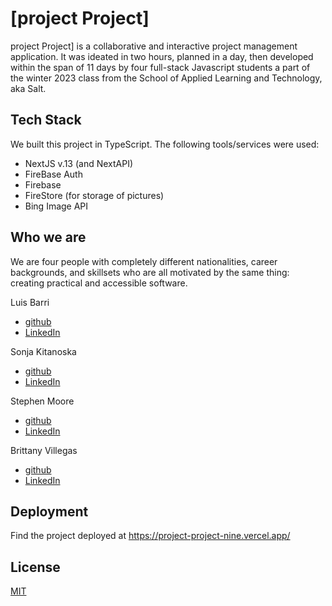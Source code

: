 # [project Project]

project Project] is a collaborative and interactive project management application. It was ideated in two hours, planned in a day, then developed within the span of 11 days by four full-stack Javascript students a part of the winter 2023 class from the School of Applied Learning and Technology, aka Salt.

## Tech Stack
We built this project in TypeScript. The following tools/services were used:
- NextJS v.13 (and NextAPI)
- FireBase Auth
- Firebase 
- FireStore (for storage of pictures)
- Bing Image API

## Who we are

We are four people with completely different nationalities, career backgrounds, and skillsets who are all motivated by the same thing: creating practical and accessible software.

Luis Barri 
- [github](https://github.com/luisw90)
- [LinkedIn](https://www.linkedin.com/in/luis-barri-a1a393ab/)

Sonja Kitanoska
- [github](https://github.com/Sonja-Kitanoska)
- [LinkedIn](https://www.linkedin.com/in/sonja-kitanoska-986ba8a8/)

Stephen Moore
- [github](https://github.com/SMooreSwe)
- [LinkedIn](https://www.linkedin.com/in/stephen-moore-swe/)

Brittany Villegas
- [github](https://github.com/bretagne-marie)
- [LinkedIn](https://www.linkedin.com/in/bmvillegas/)


## Deployment

Find the project deployed at https://project-project-nine.vercel.app/

## License

[MIT](https://choosealicense.com/licenses/mit/)
